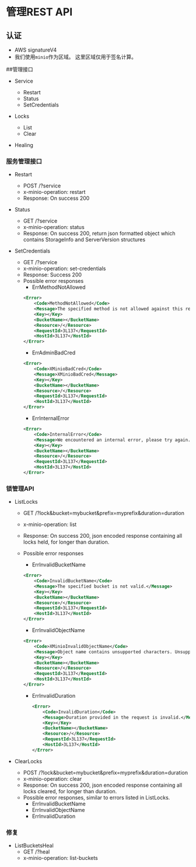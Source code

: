 # 管理REST API

## 认证
- AWS signatureV4
- 我们使用`minio`作为区域。 这里区域仅用于签名计算。

##管理接口
- Service
  - Restart
  - Status
  - SetCredentials

- Locks
  - List
  - Clear

- Healing

### 服务管理接口
* Restart
  - POST /?service
  - x-minio-operation: restart
  - Response: On success 200

* Status
  - GET /?service
  - x-minio-operation: status
  - Response: On success 200, return json formatted object which contains StorageInfo and ServerVersion structures

* SetCredentials
  - GET /?service
  - x-minio-operation: set-credentials
  - Response: Success 200
  - Possible error responses
    - ErrMethodNotAllowed
    ```xml
    <Error>
        <Code>MethodNotAllowed</Code>
        <Message>The specified method is not allowed against this resource.</Message>
        <Key></Key>
        <BucketName></BucketName>
        <Resource>/</Resource>
        <RequestId>3L137</RequestId>
        <HostId>3L137</HostId>
    </Error>
    ```
    - ErrAdminBadCred
    ```xml
    <Error>
        <Code>XMinioBadCred</Code>
        <Message>XMinioBadCred</Message>
        <Key></Key>
        <BucketName></BucketName>
        <Resource>/</Resource>
        <RequestId>3L137</RequestId>
        <HostId>3L137</HostId>
    </Error>
    ```
    - ErrInternalError
    ```xml
    <Error>
        <Code>InternalError</Code>
        <Message>We encountered an internal error, please try again.</Message>
        <Key></Key>
        <BucketName></BucketName>
        <Resource>/</Resource>
        <RequestId>3L137</RequestId>
        <HostId>3L137</HostId>
    </Error>
    ```


### 锁管理API
* ListLocks
  - GET /?lock&bucket=mybucket&prefix=myprefix&duration=duration
  - x-minio-operation: list
  - Response: On success 200, json encoded response containing all locks held, for longer than duration.
  - Possible error responses
    - ErrInvalidBucketName
    ```xml
    <Error>
        <Code>InvalidBucketName</Code>
        <Message>The specified bucket is not valid.</Message>
        <Key></Key>
        <BucketName></BucketName>
        <Resource>/</Resource>
        <RequestId>3L137</RequestId>
        <HostId>3L137</HostId>
    </Error>
    ```
    - ErrInvalidObjectName
    ```xml
    <Error>
        <Code>XMinioInvalidObjectName</Code>
        <Message>Object name contains unsupported characters. Unsupported characters are `^*|\&#34;</Message>
        <Key></Key>
        <BucketName></BucketName>
        <Resource>/</Resource>
        <RequestId>3L137</RequestId>
        <HostId>3L137</HostId>
    </Error>
    ```

    - ErrInvalidDuration
      ```xml
      <Error>
          <Code>InvalidDuration</Code>
          <Message>Duration provided in the request is invalid.</Message>
          <Key></Key>
          <BucketName></BucketName>
          <Resource>/</Resource>
          <RequestId>3L137</RequestId>
          <HostId>3L137</HostId>
      </Error>
      ```


* ClearLocks
  - POST /?lock&bucket=mybucket&prefix=myprefix&duration=duration
  - x-minio-operation: clear
  - Response: On success 200, json encoded response containing all locks cleared, for longer than duration.
  - Possible error responses, similar to errors listed in ListLocks.
    - ErrInvalidBucketName
    - ErrInvalidObjectName
    - ErrInvalidDuration

### 修复

* ListBucketsHeal
  - GET /?heal
  - x-minio-operation: list-buckets
